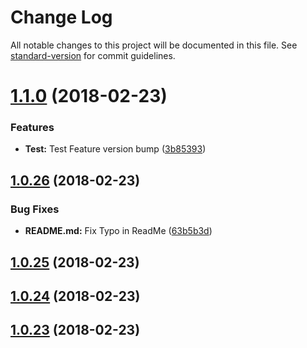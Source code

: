# Change Log

All notable changes to this project will be documented in this file. See [standard-version](https://github.com/conventional-changelog/standard-version) for commit guidelines.

<a name="1.1.0"></a>
# [1.1.0](https://github.com/stevenfitzpatrick/fitzy/compare/v1.0.26...v1.1.0) (2018-02-23)


### Features

* **Test:** Test Feature version bump ([3b85393](https://github.com/stevenfitzpatrick/fitzy/commit/3b85393))



<a name="1.0.26"></a>
## [1.0.26](https://github.com/stevenfitzpatrick/fitzy/compare/v1.0.25...v1.0.26) (2018-02-23)


### Bug Fixes

* **README.md:** Fix Typo in ReadMe ([63b5b3d](https://github.com/stevenfitzpatrick/fitzy/commit/63b5b3d))



<a name="1.0.25"></a>
## [1.0.25](https://github.com/stevenfitzpatrick/fitzy/compare/v1.0.24...v1.0.25) (2018-02-23)



<a name="1.0.24"></a>

## [1.0.24](https://github.com/stevenfitzpatrick/fitzy/compare/v1.0.23...v1.0.24) (2018-02-23)

<a name="1.0.23"></a>

## [1.0.23](https://github.com/stevenfitzpatrick/fitzy/compare/v1.0.22...v1.0.23) (2018-02-23)

